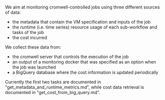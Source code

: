 We aim at monitoring cromwell-controlled jobs using three different sources of data:

* the metadata that contain the VM specification and inputs of the job
* the runtime (i.e. time series) resource usage of each sub-workflow and tasks of the job
* the cost incurred

We collect these data from:

* the cromwell server that controls the execution of the job
* an output of a monitoring docker that was specified as an option when the job was launched
* a BigQuery database where the cost information is updated periodically

Currently the first two tasks are documented in "get\_metadata\_and\_runtime\_metrics.md", while cost data retrieval is documented in "get\_cost\_from\_big\_query.md".